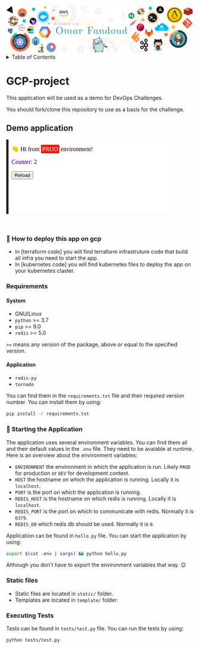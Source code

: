 <div align="center">
    <img src="https://github.com/OFandoud/OFandoud/blob/main/assets/banner.png" alt="Logo">
  </a>
</div>

<!-- TABLE OF CONTENTS -->
<details>
  <summary>Table of Contents</summary>
  <ol>
    <li><a href="#Demo application">Demo application</a></li>
    <li><a href="#How to deploy this app on gcp">How to deploy this app on gcp</a></li>
    <li><a href="#Requirements">Requirements</a></li>
    <li><a href="#How to deploy this app on gcp"> Starting the Application</a></li>
  </ol>
</details>

# GCP-project

This application will be used as a demo for DevOps Challenges.

You should fork/clone this repository to use as a basis for the challenge.

## Demo application

<img src="https://github.com/OFandoud/GCP-project/blob/main/task.png" alt="Introduction Banner.." style="text-align: center; margin-bottom: 30px;" />


### :rocket: How to deploy this app on gcp
- In [terraform code] you will find terraform infrastruture code that build all infra you need to start the app.
- In [kubernetes code] you will find kubernetes files to deploy the app on your kubernetes claster.
### Requirements

#### System

- GNU/Linux
- `python` >= 3.7
- `pip` >= 9.0
- `redis` >= 5.0

`>=` means any version of the package, above or equal to the specified version.

#### Application

- `redis-py`
- `tornado`

You can find them in the `requirements.txt` file and their required version number.
You can install them by using:

```bash
pip install -r requirements.txt
```

### :rocket: Starting the Application

The application uses several environment variables.
You can find them all and their default values in the `.env` file. They need to be avaiable at runtime. Here is an overview about the environment variables:

- `ENVIRONMENT` the environment in which the application is run. Likely `PROD` for production or `DEV` for development context.
- `HOST` the hostname on which the application is running. Locally it is `localhost`.
- `PORT` is the port on which the application is running.
- `REDIS_HOST` is the hostname on which redis is running. Locally it is `localhost`.
- `REDIS_PORT` is the port on which to communicate with redis. Normally it is `6379`.
- `REDIS_DB` which redis db should be used. Normally it is `0`.

Application can be found in `hello.py` file. You can start the application by using:

```bash
export $(cat .env | xargs) && python hello.py
```

Although you don't have to export the environment variables that way. :wink:

### Static files

- Static files are located in `static/` folder.
- Templates are located in `template/` folder.

### Executing Tests

Tests can be found in `tests/test.py` file.
You can run the tests by using:

```bash
python tests/test.py
```
